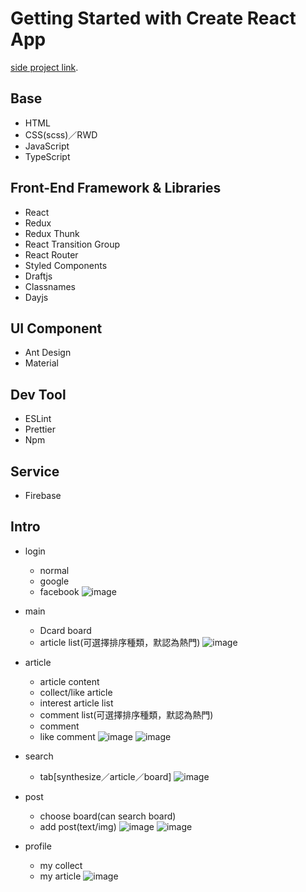 # Getting Started with Create React App

[side project link](https://miles8506.github.io/dcard-clone/#/main/any/all).

## Base
* HTML
* CSS(scss)／RWD
* JavaScript
* TypeScript

## Front-End Framework & Libraries
- React
- Redux
- Redux Thunk
- React Transition Group
- React Router
- Styled Components
- Draftjs
- Classnames
- Dayjs

## UI Component
- Ant Design
- Material

## Dev Tool
- ESLint
- Prettier
- Npm

## Service
- Firebase

## Intro
- login
  - normal
  - google
  - facebook
![image](https://github.com/miles8506/dcard-clone/blob/miles/feature/profile/src/assets/demo/login.png)

- main
  - Dcard board
  - article list(可選擇排序種類，默認為熱門)
![image](https://github.com/miles8506/dcard-clone/blob/miles/feature/profile/src/assets/demo/main.png)

- article
  - article content
  - collect/like article
  - interest article list
  - comment list(可選擇排序種類，默認為熱門)
  - comment
  - like comment
![image](https://github.com/miles8506/dcard-clone/blob/miles/feature/profile/src/assets/demo/article1.png)
![image](https://github.com/miles8506/dcard-clone/blob/miles/feature/profile/src/assets/demo/article2.png)

- search
  - tab[synthesize／article／board]
![image](https://github.com/miles8506/dcard-clone/blob/miles/feature/profile/src/assets/demo/search.png)
 
- post
  - choose board(can search board)
  - add post(text/img)
![image](https://github.com/miles8506/dcard-clone/blob/miles/feature/profile/src/assets/demo/post1.png)
![image](https://github.com/miles8506/dcard-clone/blob/miles/feature/profile/src/assets/demo/post2.png)

- profile
  - my collect
  - my article
![image](https://github.com/miles8506/dcard-clone/blob/miles/feature/profile/src/assets/demo/profile.png)

